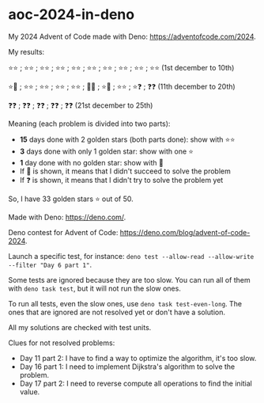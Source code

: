 # aoc-2024-in-deno

My 2024 Advent of Code made with Deno: https://adventofcode.com/2024.

My results:

⭐️⭐️ ; ⭐️⭐️ ; ⭐️⭐️ ; ⭐️⭐️ ; ⭐️⭐️ ; ⭐️⭐️ ; ⭐️⭐️ ; ⭐️⭐️ ; ⭐️⭐️ ; ⭐️⭐️ (1st december to 10th)

⭐️🚫 ; ⭐️⭐️ ; ⭐️⭐️ ; ⭐️⭐️ ; ⭐️⭐️ ; 🚫🚫 ; ⭐️🚫 ; ⭐️⭐️ ; ⭐️❓ ; ❓❓ (11th december to 20th)

❓❓ ; ❓❓ ; ❓❓ ; ❓❓ ; ❓❓ (21st december to 25th)

Meaning (each problem is divided into two parts):
* **15** days done with 2 golden stars (both parts done): show with ⭐️⭐️
* **3** days done with only 1 golden star: show with one ⭐️
* **1** day done with no golden star: show with 🚫
* If 🚫 is shown, it means that I didn't succeed to solve the problem
* If ❓ is shown, it means that I didn't try to solve the problem yet

So, I have 33 golden stars ⭐️ out of 50.

Made with Deno: https://deno.com/.

Deno contest for Advent of Code: https://deno.com/blog/advent-of-code-2024.

Launch a specific test, for instance: `deno test --allow-read --allow-write --filter "Day 6 part 1"`.

Some tests are ignored because they are too slow.
You can run all of them with `deno task test`, but it will not run the slow ones.

To run all tests, even the slow ones, use `deno task test-even-long`.
The ones that are ignored are not resolved yet or don't have a solution.

All my solutions are checked with test units.

Clues for not resolved problems:
* Day 11 part 2: I have to find a way to optimize the algorithm, it's too slow.
* Day 16 part 1: I need to implement Dijkstra's algorithm to solve the problem.
* Day 17 part 2: I need to reverse compute all operations to find the initial value.
